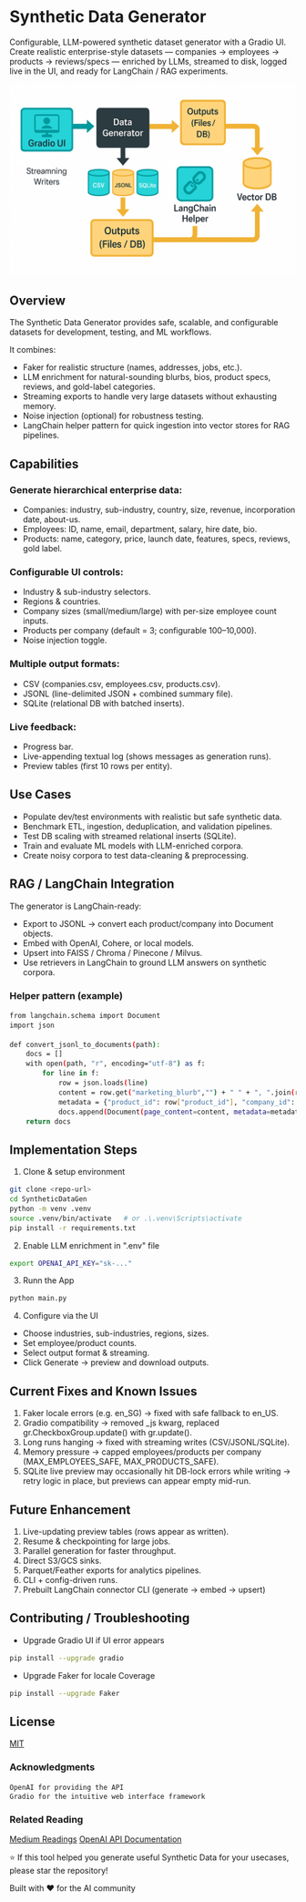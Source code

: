 
# Synthetic Data Generator

Configurable, LLM-powered synthetic dataset generator with a Gradio UI.
Create realistic enterprise-style datasets — companies → employees → products → reviews/specs — enriched by LLMs, streamed to disk, logged live in the UI, and ready for LangChain / RAG experiments.

![Synthetic Data Generator](docs/images/Synth_data_gen2.png)

## Overview

The Synthetic Data Generator provides safe, scalable, and configurable datasets for development, testing, and ML workflows.

It combines:

- Faker for realistic structure (names, addresses, jobs, etc.).
- LLM enrichment for natural-sounding blurbs, bios, product specs, reviews, and gold-label categories.
- Streaming exports to handle very large datasets without exhausting memory.
- Noise injection (optional) for robustness testing.
- LangChain helper pattern for quick ingestion into vector stores for RAG pipelines.
## Capabilities

### Generate hierarchical enterprise data:

- Companies: industry, sub-industry, country, size, revenue, incorporation date, about-us.
- Employees: ID, name, email, department, salary, hire date, bio.
- Products: name, category, price, launch date, features, specs, reviews, gold label.

### Configurable UI controls:

- Industry & sub-industry selectors.
- Regions & countries.
- Company sizes (small/medium/large) with per-size employee count inputs.
- Products per company (default = 3; configurable 100–10,000).
- Noise injection toggle.

### Multiple output formats:

- CSV (companies.csv, employees.csv, products.csv).
- JSONL (line-delimited JSON + combined summary file).
- SQLite (relational DB with batched inserts).

### Live feedback:

- Progress bar.
- Live-appending textual log (shows messages as generation runs).
- Preview tables (first 10 rows per entity).
## Use Cases

- Populate dev/test environments with realistic but safe synthetic data.
- Benchmark ETL, ingestion, deduplication, and validation pipelines.
- Test DB scaling with streamed relational inserts (SQLite).
- Train and evaluate ML models with LLM-enriched corpora.
- Create noisy corpora to test data-cleaning & preprocessing.
## RAG / LangChain Integration

The generator is LangChain-ready:

- Export to JSONL → convert each product/company into Document objects.
- Embed with OpenAI, Cohere, or local models.
- Upsert into FAISS / Chroma / Pinecone / Milvus.
- Use retrievers in LangChain to ground LLM answers on synthetic corpora.

### Helper pattern (example)

```bash
from langchain.schema import Document
import json

def convert_jsonl_to_documents(path):
    docs = []
    with open(path, "r", encoding="utf-8") as f:
        for line in f:
            row = json.loads(line)
            content = row.get("marketing_blurb","") + " " + ", ".join(row.get("features",[]))
            metadata = {"product_id": row["product_id"], "company_id": row["company_id"], "gold_label": row["gold_label"]}
            docs.append(Document(page_content=content, metadata=metadata))
    return docs

```

## Implementation Steps

1. Clone & setup environment
```bash
git clone <repo-url>
cd SyntheticDataGen
python -m venv .venv
source .venv/bin/activate   # or .\.venv\Scripts\activate
pip install -r requirements.txt

```
2. Enable LLM enrichment in ".env" file
```bash
export OPENAI_API_KEY="sk-..."

```
3. Runn the App
```bash
python main.py

```
4. Configure via the UI
- Choose industries, sub-industries, regions, sizes.
- Set employee/product counts.
- Select output format & streaming.
- Click Generate → preview and download outputs.
## Current Fixes and Known Issues

1. Faker locale errors (e.g. en_SG) → fixed with safe fallback to en_US.
2. Gradio compatibility → removed _js kwarg, replaced gr.CheckboxGroup.update() with gr.update().
3. Long runs hanging → fixed with streaming writes (CSV/JSONL/SQLite).
4. Memory pressure → capped employees/products per company (MAX_EMPLOYEES_SAFE, MAX_PRODUCTS_SAFE).
5. SQLite live preview may occasionally hit DB-lock errors while writing → retry logic in place, but previews can appear empty mid-run.
## Future Enhancement

1. Live-updating preview tables (rows appear as written).
2. Resume & checkpointing for large jobs.
3. Parallel generation for faster throughput.
4. Direct S3/GCS sinks.
5. Parquet/Feather exports for analytics pipelines.
6. CLI + config-driven runs.
7. Prebuilt LangChain connector CLI (generate → embed → upsert)
## Contributing / Troubleshooting

- Upgrade Gradio UI if UI error appears 
```bash
pip install --upgrade gradio
```
- Upgrade Faker for locale Coverage
```bash
pip install --upgrade Faker
```
## License

[MIT](https://choosealicense.com/licenses/mit/)

### Acknowledgments

    OpenAI for providing the API 
    Gradio for the intuitive web interface framework

### Related Reading

[Medium Readings](https://medium.com/@tnagendran.81/why-synthetic-data-generation-is-the-quiet-superpower-for-ai-and-enterprise-innovation-4ab819233e78) 
[OpenAI API Documentation](https://platform.openai.com/docs/overview)


⭐ If this tool helped you generate useful Synthetic Data for your usecases, please star the repository!

Built with ❤️ for the AI community
